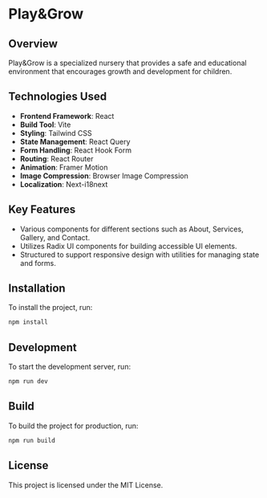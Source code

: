 # Play&Grow

## Overview
Play&Grow is a specialized nursery that provides a safe and educational environment that encourages growth and development for children.

## Technologies Used
- **Frontend Framework**: React
- **Build Tool**: Vite
- **Styling**: Tailwind CSS
- **State Management**: React Query
- **Form Handling**: React Hook Form
- **Routing**: React Router
- **Animation**: Framer Motion
- **Image Compression**: Browser Image Compression
- **Localization**: Next-i18next

## Key Features
- Various components for different sections such as About, Services, Gallery, and Contact.
- Utilizes Radix UI components for building accessible UI elements.
- Structured to support responsive design with utilities for managing state and forms.

## Installation
To install the project, run:
```bash
npm install
```

## Development
To start the development server, run:
```bash
npm run dev
```

## Build
To build the project for production, run:
```bash
npm run build
```

## License
This project is licensed under the MIT License.
